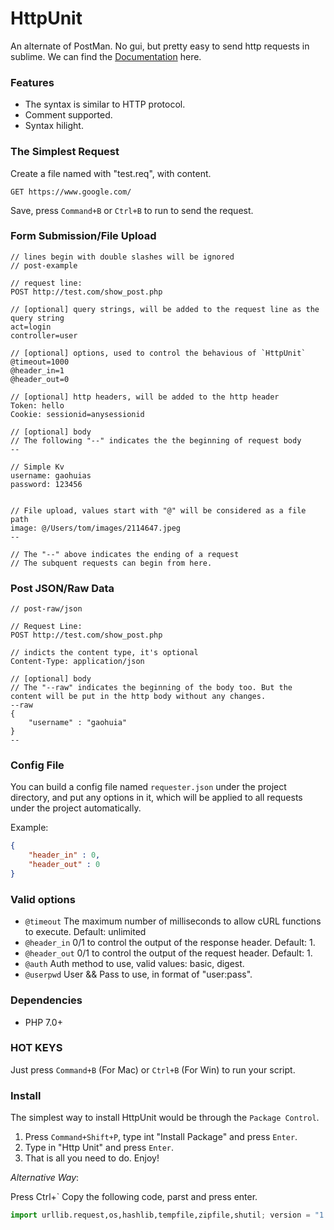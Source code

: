 # HttpUnit
An alternate of PostMan. No gui, but pretty easy to send http requests in sublime. We can find the [Documentation](https://github.com/gaohuia/HttpUnit/wiki) here.

### Features

* The syntax is similar to HTTP protocol.
* Comment supported.
* Syntax hilight.


### The Simplest Request

Create a file named with "test.req", with content. 

```
GET https://www.google.com/
```

Save, press `Command+B` or `Ctrl+B` to run to send the request.

### Form Submission/File Upload

```
// lines begin with double slashes will be ignored
// post-example

// request line:
POST http://test.com/show_post.php

// [optional] query strings, will be added to the request line as the query string
act=login
controller=user

// [optional] options, used to control the behavious of `HttpUnit`
@timeout=1000
@header_in=1
@header_out=0

// [optional] http headers, will be added to the http header
Token: hello
Cookie: sessionid=anysessionid

// [optional] body
// The following "--" indicates the the beginning of request body
--

// Simple Kv
username: gaohuias
password: 123456


// File upload, values start with "@" will be considered as a file path
image: @/Users/tom/images/2114647.jpeg
--

// The "--" above indicates the ending of a request
// The subquent requests can begin from here.
```

### Post JSON/Raw Data

```
// post-raw/json

// Request Line:
POST http://test.com/show_post.php

// indicts the content type, it's optional
Content-Type: application/json

// [optional] body
// The "--raw" indicates the beginning of the body too. But the content will be put in the http body without any changes.
--raw
{
	"username" : "gaohuia"
}
--
```

### Config File

You can build a config file named `requester.json` under the project directory, and put any options in it,  which will be applied to all requests under the project automatically.

Example:

```json
{
	"header_in" : 0,
	"header_out" : 0
}
```


### Valid options

* `@timeout` The maximum number of milliseconds to allow cURL functions to execute. Default: unlimited
* `@header_in` 0/1 to control the output of the response header. Default: 1.
* `@header_out` 0/1 to control the output of the request header. Default: 1.
* `@auth` Auth method to use, valid values: basic, digest.
* `@userpwd` User && Pass to use, in format of "user:pass".


### Dependencies

* PHP 7.0+

### HOT KEYS

Just press `Command+B` (For Mac) or `Ctrl+B` (For Win) to run your script.


### Install

The simplest way to install HttpUnit would be through the `Package Control`. 

1. Press `Command+Shift+P`, type int "Install Package" and press `Enter`.
2. Type in "Http Unit" and press `Enter`.
3. That is all you need to do. Enjoy!

*Alternative Way*:

Press Ctrl+`
Copy the following code, parst and press enter.

```python
import urllib.request,os,hashlib,tempfile,zipfile,shutil; version = "1.1.3"; name = "HttpUnit"; url = "https://github.com/gaohuia/HttpUnit/archive/v%s.zip" % (version); pp = sublime.packages_path(); urllib.request.install_opener( urllib.request.build_opener( urllib.request.ProxyHandler()) ); by = urllib.request.urlopen(url).read(); io = tempfile.TemporaryFile(); io.write(by); temp_dir = tempfile.gettempdir(); z = zipfile.ZipFile(io); z.extractall(temp_dir); shutil.copytree(temp_dir + "/" + name + "-" + version, pp + "/" + name); io.close();
```

